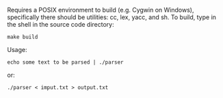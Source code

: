Requires a POSIX environment to build (e.g. Cygwin on Windows), specifically there should be utilities: cc, lex, yacc, and sh. To build, type in the shell in the source code directory:

    make build

Usage:

    echo some text to be parsed | ./parser

or:

    ./parser < imput.txt > output.txt
